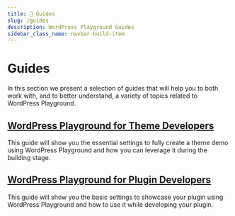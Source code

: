 ```yaml
---
title: 📖 Guides
slug: /guides
description: WordPress Playground Guides
sidebar_class_name: navbar-build-item
---
```


# Guides

In this section we present a selection of guides that will help you to both work with, and to better understand, a variety of topics related to WordPress Playground.

## [WordPress Playground for Theme Developers](./for-theme-developers.md)

This guide will show you the essential settings to fully create a theme demo using WordPress Playground and how you can leverage it during the building stage.

## [WordPress Playground for Plugin Developers](./for-plugin-developers.md)

This guide will show you the basic settings to showcase your plugin using WordPress Playground and how to use it while developing your plugin.
